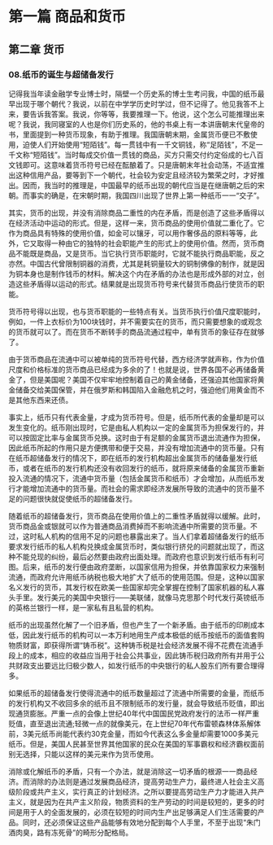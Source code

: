 # 第一篇 商品和货币

## 第二章 货币

### 08.纸币的诞生与超储备发行

记得我当年读金融学专业博士时，隔壁一个历史系的博士生考问我，中国的纸币最早出现于哪个朝代？我说，以前在中学学历史时学过，但不记得了。他见我答不上来，要告诉我答案。我说，你等等，我要推理一下。他说，这个怎么可能推理出来呢？我说，我同寝室的人也是你们历史系的，他的书桌上有一本讲唐朝末代皇帝的书，里面提到一种货币现象，有助于推理。我国唐朝末期，金属货币便已不敷使用，迫使人们开始使用“短陌钱”。每一贯钱中有一千文铜钱，称“足陌钱”，不足一千文称“短陌钱”。当时每成交价值一贯钱的商品，买方只需交付约定俗成的七八百文钱即可。这意味着货币符号已经在酝酿着了。只是唐朝末年社会动荡，不适宜推出这种信用产品，要等到下一个朝代，社会较为安定且经济较为繁荣之时，才好推出。因而，我当时的推理是，中国最早的纸币出现的朝代应当是在继唐朝之后的宋朝。而事实的确是，在宋朝时期，我国四川出现了世界上第一种纸币一一“交子”。

其实，货币的出现，并没有消除商品二重性的内在矛盾，而是创造了这些矛盾得以在经济活动中运动的形式。但是，这样一来，货币商品的使用价值就二重化了。它作为商品具有特殊的使用价值，如金可以镶牙，可以用作奢侈品的原料等等，此外，它又取得一种由它的独特的社会职能产生的形式上的使用价值。然而，货币商品不能既是商品，又是货币。当它执行货币职能时，它就不能执行商品职能，反之亦然。中国古代曾限制铜器的消费，尤其是耗铜量较大的铜制佛像的制作，就是因为铜本身也是制作钱币的材料。解决这个内在矛盾的办法也是形成外部的对立，创造这些矛盾得以运动的形式。结果就是出现货币符号来代替货币商品行使货币的职能。

货币符号得以出现，也与货币职能的一些特点有关。当货币执行价值尺度职能时，例如，一件上衣标价为100块钱时，并不需要实在的货币，而只需要想象的或观念的货币就可以了。而在货币不断转手的商品流通过程中，单有货币的象征存在就够了。

由于货币商品在流通中可以被单纯的货币符号代替，西方经济学就声称，作为价值尺度和价格标准的货币商品已经成为多余的了！也就是说，世界各国不必再储备黄金了，但是美国呢？美国不仅牢牢地控制着自己的黄金储备，还强迫其他国家将黄金储备交给美国保管，并在俄罗斯和韩国陷入金融危机之时，强迫他们用黄金而不是其他东西来还债。

事实上，纸币只有代表金量，才成为货币符号。但是，纸币所代表的金量却是可以发生变化的。纸币刚出现时，它是由私人机构以一定的金属货币为担保发行的，并可以按固定比率与金属货币兑换。这时由于有足额的金属货币退出流通作为担保，因此纸币所起的作用只是方便携带和便于交易，并没有增加流通中的货币量。只有在纸币超储备发行的情况下，即在纸币的发行机构超出金属货币的储备量发行纸币，或者在纸币的发行机构还没有收回发行的纸币，就将原来储备的金属货币重新投入流通的情况下，流通中货币量（包括金属货币和纸币）才会增加，从而纸币发行才能增加流通中的货币量。而社会的需求即经济发展所导致的流通中的货币量不足的问题很快就促使纸币的超储备发行。

随着纸币的超储备发行，货币商品在使用价值上的二重性矛盾就得以缓解。此时，货币商品金或银就可以作为普通商品消费掉而不影响流通中所需要的货币量。不过，这时私人机构的信用不足的问题也暴露出来了。当人们拿着超储备发行的纸币要求发行纸币的私人机构兑换成金属货币时，类似银行挤兑的问题就出现了，而这种不能兑现的纠纷，最后必然要由政府出面处理。而政府也意识到发行纸币有利可图。后来，纸币的发行便由政府垄断，以国家信用为担保，并依靠国家权力来强制流通，而政府允许用纸币纳税也极大地扩大了纸币的使用范围。但是，这种以国家名义发行的货币，其发行权在欧美一些国家却完全掌握在控制了国家机器的私人寡头手里。发行美元的美国中央银行——美联储，就像马克思那个时代发行英镑纸币的英格兰银行一样，是一家私有且私营的机构。

纸币的出现虽然化解了一个旧矛盾，但也产生了一个新矛盾。由于纸币的印刷成本低，因此发行纸币的机构可以一本万利地用生产成本极低的纸币按纸币的面值套购物质财富，即获得所谓“铸币税”。这种铸币税是社会经济发展不得不花费在流通手段上的成本，相应的收益应当用于社会公共事业，因此铸币税归政府所有并用于公共财政支出要远比归极少数人，如发行纸币的中央银行的私人股东们所有要合理得多。

如果纸币的超储备发行使得流通中的纸币数量超过了流通中所需要的金量，而纸币的发行机构又不收回多余的纸币且不限制纸币的发行量，就会导致纸币贬值，即出现通货膨胀。严重一点的会像上世纪40年代中国国民党政府发行的法币一样严重贬值，直至退出流通;轻微一点的就像美元，在上世纪70年代布雷顿森林体系解体前，3美元纸币尚能代表约30克金量，而如今代表这么多金量却需要1000多美元纸币。但是，美国人民甚至世界其他国家的民众在美国的军事霸权和经济霸权面前别无选择，只能以这样的美元来作为货币使用。

消除或化解纸币的矛盾，只有一个办法，就是消除这一切矛盾的根源一一商品经济。而消除的办法则是通过发展商品经济，提高劳动生产力，最终进人社会主义高级阶段或共产主义，实行真正的计划经济。之所以要提高劳动生产力才能进入共产主义，就是因为在共产主义阶段，物质资料的生产劳动的时间是较短的，更多的时间是用于人的全面发展的，必须在较短的时间内生产出足够满足人们生活需要的产品。同时，还必须保证这些产品能够有效地分配到每个人手里，不至于出现“朱门酒肉臭，路有冻死骨”的畸形分配格局。